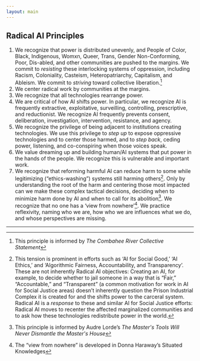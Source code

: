 ```yaml
---
layout: main
---
```

## Radical AI Principles

1. We recognize that power is distributed unevenly, and People of Color, Black,
Indigenous, Womxn, Queer, Trans, Gender Non-Conforming, Poor, Dis-abled, and other
communities are pushed to the margins. We commit to <i>resisting</i> these
interlocking systems of oppression, including Racism, Coloniality, Casteism,
Heteropatriarchy, Capitalism, and Ableism. We commit to <i>striving</i> toward
collective liberation.[^1]
2. We center radical work by communities at the margins.
3. We recognize that all technologies rearrange power.
4. We are critical of how AI shifts power. In particular, we recognize AI is
frequently extractive, exploitative, surveilling, controlling, prescriptive,
and reductionist. We recognize AI frequently prevents consent, deliberation,
investigation, intervention, resistance, and agency.
5. We recognize the privilege of being adjacent to institutions creating
technologies. We use this privilege to <i>step up</i> to expose oppressive
technologies and to center those harmed, and to <i>step back</i>, ceding power,
listening, and co-conspiring when those voices speak. 
6. We value dreaming up and building human/AI systems that put power in the
hands of the people. We recognize this is vulnerable and important work.
7. We recognize that reforming harmful AI can reduce harm to some while
legitimizing (“ethics-washing”) systems still harming others[^2]. Only by
understanding the root of the harm and centering those most impacted can we
make these complex tactical decisions, deciding when to minimize harm done by
AI and when to call for its abolition[^3]. We recognize that no one has a
‘view from nowhere’[^4]. We practice reflexivity, naming who we are, how who we
are influences what we do, and whose perspectives are missing.

---
[^1]: This principle is informed by <i>The Combahee River Collective Statement</i>

[^2]: This tension is prominent in efforts such as ‘AI for Social Good,’ ‘AI
    Ethics,’ and ‘Algorithmic Fairness, Accountability, and Transparency’. These
    are not inherently Radical AI objectives: Creating an AI, for example, to
    decide whether to jail someone in a way that is “Fair,” “Accountable,” and
    “Transparent” (a common motivation for work in AI for Social Justice areas)
    doesn’t inherently question the Prison Industrial Complex it is created for
    and the shifts power to the carceral system. Radical AI is a
    <i>response</i> to these and similar AI for Social Justice efforts: Radical
    AI moves to recenter the affected marginalized communities and to ask how
    these technologies redistribute power in the world.

[^3]: This principle is informed by Audre Lorde’s <i>The Master's Tools Will
    Never Dismantle the Master's House</i>

[^4]: The “view from nowhere” is developed in Donna Haraway’s Situated
    Knowledges
